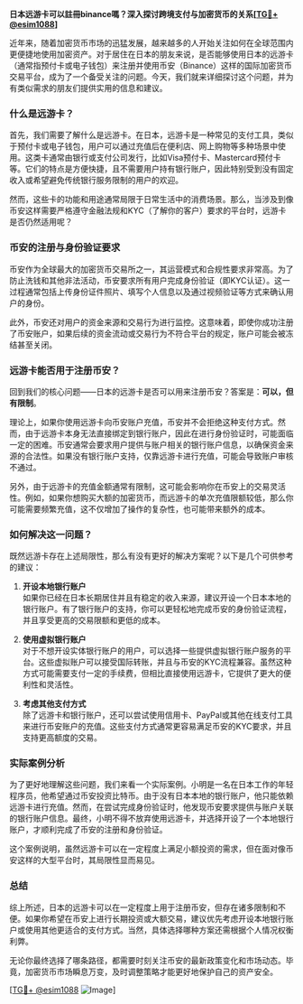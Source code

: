 **日本远游卡可以註冊binance嗎？深入探讨跨境支付与加密货币的关系[[TG💪+ @esim1088](https://t.me/s/esim1088)]**

近年来，随着加密货币市场的迅猛发展，越来越多的人开始关注如何在全球范围内更便捷地使用加密资产。对于居住在日本的朋友来说，是否能够使用日本的远游卡（通常指预付卡或电子钱包）来注册并使用币安（Binance）这样的国际加密货币交易平台，成为了一个备受关注的问题。今天，我们就来详细探讨这个问题，并为有类似需求的朋友们提供实用的信息和建议。

### 什么是远游卡？

首先，我们需要了解什么是远游卡。在日本，远游卡是一种常见的支付工具，类似于预付卡或电子钱包，用户可以通过充值后在便利店、网上购物等多种场景中使用。这类卡通常由银行或支付公司发行，比如Visa预付卡、Mastercard预付卡等。它们的特点是方便快捷，且不需要用户持有银行账户，因此特别受到没有固定收入或希望避免传统银行服务限制的用户的欢迎。

然而，这些卡的功能和用途通常局限于日常生活中的消费场景。那么，当涉及到像币安这样需要严格遵守金融法规和KYC（了解你的客户）要求的平台时，远游卡是否仍然适用呢？

### 币安的注册与身份验证要求

币安作为全球最大的加密货币交易所之一，其运营模式和合规性要求非常高。为了防止洗钱和其他非法活动，币安要求所有用户完成身份验证（即KYC认证）。这一过程通常包括上传身份证件照片、填写个人信息以及通过视频验证等方式来确认用户的身份。

此外，币安还对用户的资金来源和交易行为进行监控。这意味着，即使你成功注册了币安账户，如果后续的资金流动或交易行为不符合平台的规定，账户可能会被冻结甚至关闭。

### 远游卡能否用于注册币安？

回到我们的核心问题——日本的远游卡是否可以用来注册币安？答案是：**可以，但有限制**。

理论上，如果你使用远游卡向币安账户充值，币安并不会拒绝这种支付方式。然而，由于远游卡本身无法直接绑定到银行账户，因此在进行身份验证时，可能面临一定的困难。币安通常会要求用户提供与账户相关的银行账户信息，以确保资金来源的合法性。如果没有银行账户支持，仅靠远游卡进行充值，可能会导致账户审核不通过。

另外，由于远游卡的充值金额通常有限制，这可能会影响你在币安上的交易灵活性。例如，如果你想购买大额的加密货币，而远游卡的单次充值限额较低，那么你可能需要频繁充值，这不仅增加了操作的复杂性，也可能带来额外的成本。

### 如何解决这一问题？

既然远游卡存在上述局限性，那么有没有更好的解决方案呢？以下是几个可供参考的建议：

1. **开设本地银行账户**  
   如果你已经在日本长期居住并且有稳定的收入来源，建议开设一个日本本地的银行账户。有了银行账户的支持，你可以更轻松地完成币安的身份验证流程，并且享受更高的交易限额和更低的成本。

2. **使用虚拟银行账户**  
   对于不想开设实体银行账户的用户，可以选择一些提供虚拟银行账户服务的平台。这些虚拟账户可以接受国际转账，并且与币安的KYC流程兼容。虽然这种方式可能需要支付一定的手续费，但相比直接使用远游卡，它提供了更大的便利性和灵活性。

3. **考虑其他支付方式**  
   除了远游卡和银行账户，还可以尝试使用信用卡、PayPal或其他在线支付工具来进行币安账户的充值。这些支付方式通常更容易满足币安的KYC要求，并且支持更高额度的交易。

### 实际案例分析

为了更好地理解这些问题，我们来看一个实际案例。小明是一名在日本工作的年轻程序员，他希望通过币安投资比特币。由于没有日本本地的银行账户，他只能依赖远游卡进行充值。然而，在尝试完成身份验证时，他发现币安要求提供与账户关联的银行账户信息。最终，小明不得不放弃使用远游卡，并选择开设了一个本地银行账户，才顺利完成了币安的注册和身份验证。

这个案例说明，虽然远游卡可以在一定程度上满足小额投资的需求，但在面对像币安这样的大型平台时，其局限性显而易见。

### 总结

综上所述，日本的远游卡可以在一定程度上用于注册币安，但存在诸多限制和不便。如果你希望在币安上进行长期投资或大额交易，建议优先考虑开设本地银行账户或使用其他更适合的支付方式。当然，具体选择哪种方案还需根据个人情况权衡利弊。

无论你最终选择了哪条路径，都需要时刻关注币安的最新政策变化和市场动态。毕竟，加密货币市场瞬息万变，及时调整策略才能更好地保护自己的资产安全。

[[TG💪+ @esim1088](https://t.me/s/esim1088) ![Image](https://i.postimg.cc/4NQfJmqS/Snipaste-2025-05-13-00-14-12.png)]